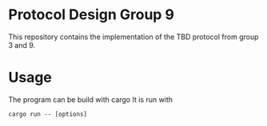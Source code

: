 # Protocol Design Group 9
This repository contains the implementation of the TBD protocol from group 3 and 9.

# Usage
The program can be build with cargo
It is run with

    cargo run -- [options]